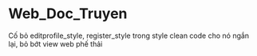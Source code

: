 # Web_Doc_Truyen
Cố bỏ editprofile_style, register_style trong style
clean code cho nó ngắn lại, bỏ bớt view
web phế thải
